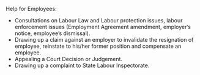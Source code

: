 Help for Employees:
- Consultations on Labour Law and Labour protection issues, labour enforcement issues (Employment Agreement amendment, employer’s notice, employee’s dismissal).
- Drawing up a claim against an employer to invalidate the resignation of employee, reinstate to his/her former position and compensate an employee.
- Appealing a Court Decision or Judgement.
- Drawing up a complaint to State Labour Inspectorate.